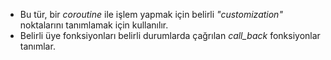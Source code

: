 - Bu tür, bir _coroutine_ ile işlem yapmak için belirli _"customization"_ noktalarını tanımlamak için kullanılır. 
- Belirli üye fonksiyonları belirli durumlarda çağrılan _call_back_ fonksiyonlar tanımlar.
